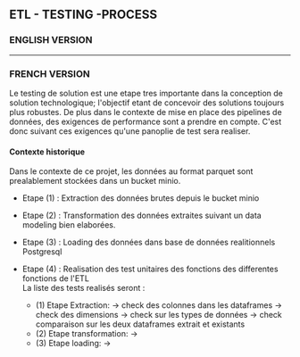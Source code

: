 ## ETL - TESTING -PROCESS

### ENGLISH VERSION
-----------------------------------------------------------------------------------------------------------------------------------------
### FRENCH VERSION
Le testing de solution est une etape tres importante dans la conception de solution technologique; l'objectif etant de concevoir des solutions toujours plus robustes. De plus dans le contexte de mise en place des pipelines de données, des exigences de performance sont a prendre en compte. C'est donc suivant ces exigences qu'une panoplie de test sera realiser.


#### Contexte historique
Dans le contexte de ce projet, les données au format parquet sont prealablement stockées dans un bucket minio.

- Etape (1) : Extraction des données brutes depuis le bucket minio <br>

- Etape (2) : Transformation des données extraites suivant un data modeling bien elaborées.<br>

- Etape (3) : Loading des données dans base de données realitionnels Postgresql<br>

- Etape (4) : Realisation des test unitaires des fonctions des differentes fonctions de l'ETL<br>
La liste des tests realisés seront  :  
    - (1) Etape Extraction:
        -> check des colonnes dans les dataframes
        -> check des dimensions
        -> check sur les types de données
        -> check comparaison sur les deux dataframes extrait et existants
        <br>
    - (2) Etape transformation:
        ->
        <br>
    - (3) Etape loading:
        ->
        <br>